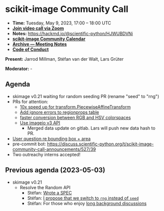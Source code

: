 # scikit-image Community Call

- **Time:** Tuesday, May 9, 2023, 17:00 – 18:00 UTC
- **[Join video call via Zoom](https://us06web.zoom.us/j/88060567580?pwd=THRpaWFnSFNwK0Fycy9FVk5RYnV5UT09)**
- **Notes:** https://hackmd.io/@scientific-python/HJWUBDVNi
- **[scikit-image Community Calendar](https://scientific-python.org/calendars/skimage.ics)**
- **[Archive — Meeting Notes](https://github.com/scikit-image/meeting-notes)**
- **[Code of Conduct](https://scikit-image.org/docs/stable/conduct/code_of_conduct.html)**

**Present:**  Jarrod Millman, Stéfan van der Walt, Lars Grüter

**Moderator:** -

## Agenda

- skimage v0.21 waiting for random seeding PR (rename "seed" to "rng")
- PRs for attention:
  - [10x speed up for transform.PiecewiseAffineTransform](https://github.com/scikit-image/scikit-image/issues/6864)
  - [Add ignore errors to regionprops table](https://github.com/scikit-image/scikit-image/issues/6603)
  - [faster conversion between RGB and HSV colorspaces](https://github.com/scikit-image/scikit-image/pull/5362)
  - [Use imageio v3 API](https://github.com/scikit-image/scikit-image/pull/6764)
  	- Merged data update on gitlab. Lars will push new data hash to PR.
- [User question re bounding box + area](https://forum.image.sc/t/how-i-get-area-and-box-easily-from-scikit-image-contour/80452/)
- pre-commit bot: https://discuss.scientific-python.org/t/scikit-image-community-call-announcements/527/39
- Two outreachy interns accepted!

## Previous agenda (2023-05-03)

- skimage v0.21
  - Resolve the Random API
    - Stéfan: [Wrote a SPEC](https://github.com/scientific-python/specs/pull/180)
    - Stéfan: [I propose that we switch to `rng` instead of `seed`](https://github.com/scientific-python/specs/pull/180#issuecomment-1532266050)
    - Stéfan: For those who enjoy [long background discussions](https://github.com/scipy/scipy/issues/14322)
